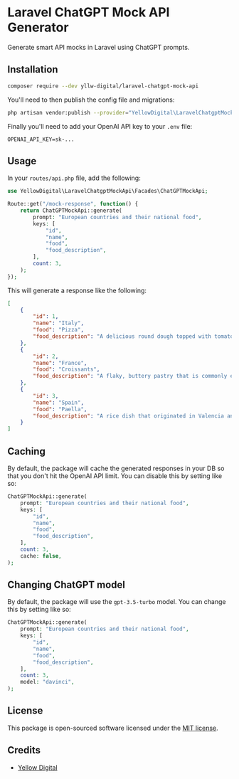 # Laravel ChatGPT Mock API Generator
Generate smart API mocks in Laravel using ChatGPT prompts.

## Installation
```bash
composer require --dev yllw-digital/laravel-chatgpt-mock-api
```

You'll need to then publish the config file and migrations:
```bash
php artisan vendor:publish --provider="YellowDigital\LaravelChatgptMockApi\LaravelChatgptMockApiServiceProvider"
```

Finally you'll need to add your OpenAI API key to your `.env` file:
```
OPENAI_API_KEY=sk-...
```

## Usage

In your `routes/api.php` file, add the following:
```php
use YellowDigital\LaravelChatgptMockApi\Facades\ChatGPTMockApi;

Route::get("/mock-response", function() {
    return ChatGPTMockApi::generate(
        prompt: "European countries and their national food",
        keys: [
            "id",
            "name",
            "food",
            "food_description",
        ],
        count: 3,
    );
});
```

This will generate a response like the following:
```json
[
    {
        "id": 1,
        "name": "Italy",
        "food": "Pizza",
        "food_description": "A delicious round dough topped with tomato sauce, cheese and a variety of toppings."
    },
    {
        "id": 2,
        "name": "France",
        "food": "Croissants",
        "food_description": "A flaky, buttery pastry that is commonly eaten for breakfast or as a snack."
    },
    {
        "id": 3,
        "name": "Spain",
        "food": "Paella",
        "food_description": "A rice dish that originated in Valencia and is typically made with saffron, chicken, and shellfish."
    }
]
```

## Caching
By default, the package will cache the generated responses in your DB so that you don't hit the OpenAI API limit. You can disable this by setting like so:
```php
ChatGPTMockApi::generate(
    prompt: "European countries and their national food",
    keys: [
        "id",
        "name",
        "food",
        "food_description",
    ],
    count: 3,
    cache: false,
);
```

## Changing ChatGPT model
By default, the package will use the `gpt-3.5-turbo` model. You can change this by setting like so:
```php
ChatGPTMockApi::generate(
    prompt: "European countries and their national food",
    keys: [
        "id",
        "name",
        "food",
        "food_description",
    ],
    count: 3,
    model: "davinci",
);
```

## License
This package is open-sourced software licensed under the [MIT license](https://opensource.org/licenses/MIT).

## Credits
- [Yellow Digital](https://yllwdigital.com)